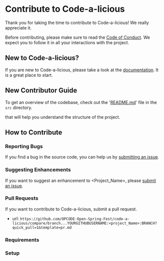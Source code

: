 # Contribute to Code-a-licious

Thank you for taking the time to contribute to Code-a-licious! We really appreciate it. 

Before contributing, please make sure to read the [Code of Conduct](../../CODE_OF_CONDUCT.md). We expect you to follow it in all your interactions with the project.

## New to Code-a-licious?

If you are new to Code-a-licious, please take a look at the [documentation](./Project_Tour.md). It is a great place to start.

## New Contributor Guide

To get an overview of the codebase, check out the '[README.md](../src/README.md)' file in the `src` directory.

that will help you understand the structure of the project.

## How to Contribute

### Reporting Bugs

If you find a bug in the source code, you can help us by [submitting an issue](../ISSUE_TEMPLATE/bug_report.yaml).

### Suggesting Enhancements

If you want to suggest an enhancement to <Project_Name>, please [submit an issue](../ISSUE_TEMPLATE/feature_request.yaml).

### Pull Requests

If you want to contribute to Code-a-licious, submit a pull request.

- url: `https://github.com/OPCODE-Open-Spring-Fest/code-a-licious/compare/branch...YOURGITHUBUSERNAME:<project_Name>:BRANCH?quick_pull=1&template=pr.md`
  
### Requirements


### Setup

